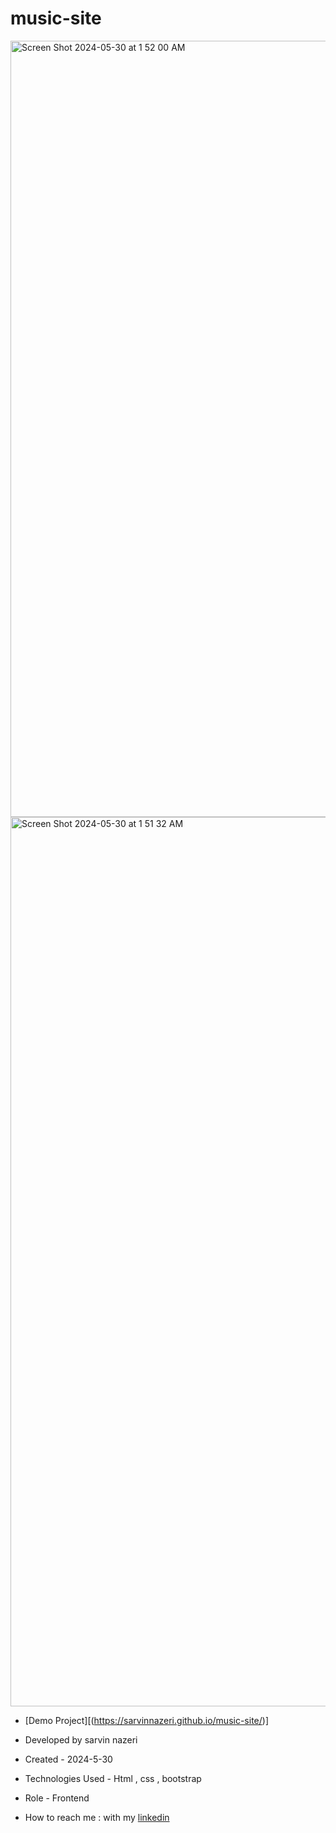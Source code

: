 # music-site

<img width="1242" alt="Screen Shot 2024-05-30 at 1 52 00 AM" src="https://github.com/sarvinnazeri/music-site/assets/166671712/57e7747d-e6b8-4a08-9a81-3841b9299c39">
<img width="1423" alt="Screen Shot 2024-05-30 at 1 51 32 AM" src="https://github.com/sarvinnazeri/music-site/assets/166671712/73b8e094-7dd5-4501-abdb-15c85fc70279">




- [Demo Project][(https://sarvinnazeri.github.io/music-site/)]

- Developed by sarvin nazeri

- Created - 2024-5-30

- Technologies Used - Html , css , bootstrap

- Role - Frontend

- How to reach me : with my [linkedin](https://www.linkedin.com/in/sarvin-nazeri)
